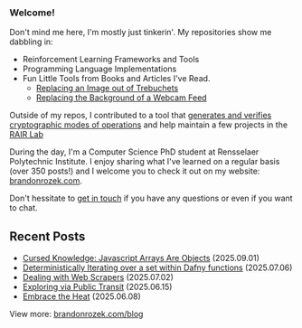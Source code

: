 <!-- Automatically generated - do not edit directly -->
### Welcome!

Don't mind me here, I'm mostly just tinkerin'.
My repositories show me dabbling in: 
- Reinforcement Learning Frameworks and Tools
- Programming Language Implementations
- Fun Little Tools from Books and Articles I've Read.
  - [Replacing an Image out of Trebuchets](https://github.com/Brandon-Rozek/treimage)
  - [Replacing the Background of a Webcam Feed](https://github.com/Brandon-Rozek/bodypix-background)
  
Outside of my repos, I contributed to a tool that [generates and verifies cryptographic modes of operations](https://github.com/cryptosolvers/CryptoSolve)
and help maintain a few projects in the [RAIR Lab](https://github.com/RAIRLab) 

During the day, I'm a Computer Science PhD student at Rensselaer Polytechnic Institute.
I enjoy sharing what I've learned on a regular basis (over 350 posts!)
and I welcome you to check it out on my website: [brandonrozek.com](https://brandonrozek.com).

Don't hessitate to [get in touch](https://brandonrozek.com/contact/)
if you have any questions or even if you want to chat. 

## Recent Posts

- [Cursed Knowledge: Javascript Arrays Are Objects](https://brandonrozek.com/blog/cursed-knowledge-javascript-arrays-are-objects/) (2025.09.01)
- [Deterministically Iterating over a set within Dafny functions](https://brandonrozek.com/blog/deterministic-set-iteration-dafny/) (2025.07.06)
- [Dealing with Web Scrapers](https://brandonrozek.com/blog/anti-scraper-techniques/) (2025.07.02)
- [Exploring via Public Transit](https://brandonrozek.com/blog/exploring-via-public-transit/) (2025.06.15)
- [Embrace the Heat](https://brandonrozek.com/blog/embrace-the-heat/) (2025.06.08)

View more: [brandonrozek.com/blog](https://brandonrozek.com/blog)